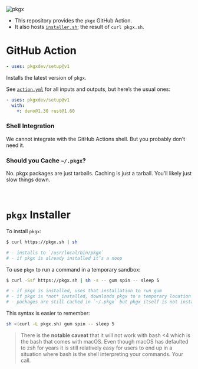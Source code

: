 ![pkgx](https://pkgx.dev/banner.png)

* This repository provides the `pkgx` GitHub Action.
* It also hosts [`installer.sh`](./installer.sh); the result of `curl pkgx.sh`.


# GitHub Action

```yaml
- uses: pkgxdev/setup@v1
```

Installs the latest version of `pkgx`.

See [`action.yml`] for all inputs and outputs, but here’s the usual ones:

```yaml
- uses: pkgxdev/setup@v1
  with:
    +: deno@1.30 rust@1.60
```

### Shell Integration

We cannot integrate with the GitHub Actions shell. But you probably don’t
need it.

### Should you Cache `~/.pkgx`?

No. pkgx packages are just tarballs. Caching is just a tarball. You’ll likely
just slow things down.

&nbsp;


# `pkgx` Installer

To install `pkgx`:

```sh
$ curl https://pkgx.sh | sh

# - installs to `/usr/local/bin/pkgx`
# - if pkgx is already installed it’s a noop
```

To use `pkgx` to run a command in a temporary sandbox:

```sh
$ curl -Ssf https://pkgx.sh | sh -s -- gum spin -- sleep 5

# - if pkgx is installed, uses that installation to run gum
# - if pkgx is *not* installed, downloads pkgx to a temporary location
# - packages are still cached in `~/.pkgx` but pkgx itself is not installed
```

This syntax is easier to remember:

```sh
sh <(curl -L pkgx.sh) gum spin -- sleep 5
```

> There is the **notable caveat** that it will not work with bash <4
> which is the bash that comes with macOS. Even though macOS has defaulted to
> zsh for years it is still relatively easy for users to end up in a situation
> where bash is the shell interpreting your commands. Your call.

[`action.yml`]: ./action.yml
